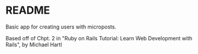 # README

Basic app for creating users with microposts.

Based off of Chpt. 2 in "Ruby on Rails Tutorial: Learn Web Development with Rails", by Michael Hartl
